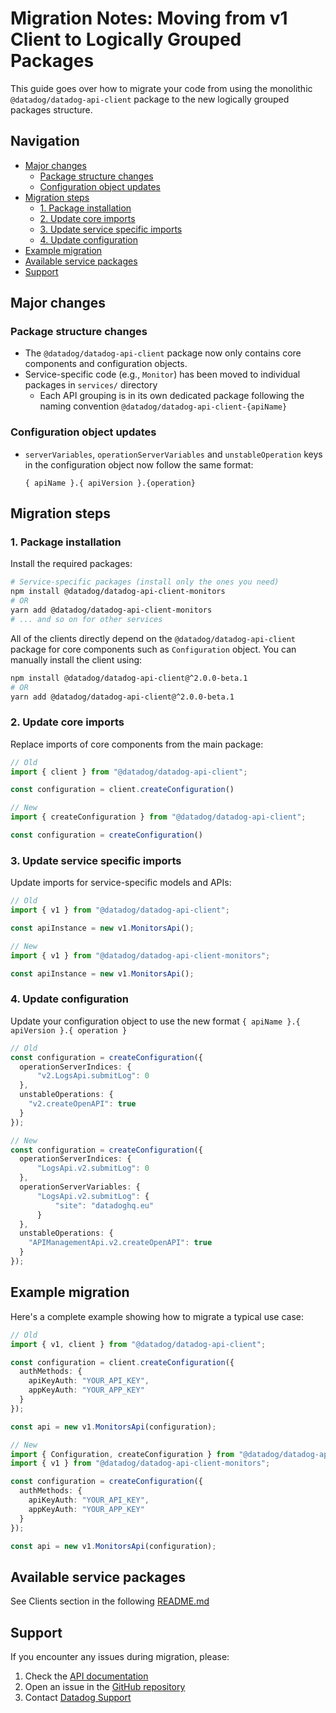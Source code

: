 # Migration Notes: Moving from v1 Client to Logically Grouped Packages

This guide goes over how to migrate your code from using the monolithic `@datadog/datadog-api-client` package to the new logically grouped packages structure.

## Navigation

- [Major changes](#major-changes)
  - [Package structure changes](#package-structure-changes)
  - [Configuration object updates](#configuration-object-updates)
- [Migration steps](#migration-steps)
  - [1. Package installation](#1-package-installation)
  - [2. Update core imports](#2-update-core-imports)
  - [3. Update service specific imports](#3-update-service-specific-imports)
  - [4. Update configuration](#4-update-configuration)
- [Example migration](#example-migration)
- [Available service packages](#available-service-packages)
- [Support](#support)

## Major changes

### Package structure changes
- The `@datadog/datadog-api-client` package now only contains core components and configuration objects.
- Service-specific code (e.g., `Monitor`) has been moved to individual packages in `services/` directory
  - Each API grouping is in its own dedicated package following the naming convention `@datadog/datadog-api-client-{apiName}`

### Configuration object updates
- `serverVariables`, `operationServerVariables` and `unstableOperation` keys in the configuration object now follow the same format:

  ```
  { apiName }.{ apiVersion }.{operation}
  ```

## Migration steps

### 1. Package installation

Install the required packages:

```bash
# Service-specific packages (install only the ones you need)
npm install @datadog/datadog-api-client-monitors
# OR
yarn add @datadog/datadog-api-client-monitors
# ... and so on for other services
```

All of the clients directly depend on the `@datadog/datadog-api-client` package for core components such as `Configuration` object. 
You can manually install the client using:

```bash
npm install @datadog/datadog-api-client@^2.0.0-beta.1
# OR
yarn add @datadog/datadog-api-client@^2.0.0-beta.1
```

### 2. Update core imports
Replace imports of core components from the main package:

```typescript
// Old
import { client } from "@datadog/datadog-api-client";

const configuration = client.createConfiguration()
```

```typescript
// New
import { createConfiguration } from "@datadog/datadog-api-client";

const configuration = createConfiguration()
```

### 3. Update service specific imports
Update imports for service-specific models and APIs:

```typescript
// Old
import { v1 } from "@datadog/datadog-api-client";

const apiInstance = new v1.MonitorsApi();
```

```typescript
// New
import { v1 } from "@datadog/datadog-api-client-monitors";

const apiInstance = new v1.MonitorsApi();
```

### 4. Update configuration
Update your configuration object to use the new format `{ apiName }.{ apiVersion }.{ operation }`

```typescript
// Old
const configuration = createConfiguration({
  operationServerIndices: {
      "v2.LogsApi.submitLog": 0
  },
  unstableOperations: {
    "v2.createOpenAPI": true
  }
});
```

```typescript
// New
const configuration = createConfiguration({
  operationServerIndices: {
      "LogsApi.v2.submitLog": 0
  },
  operationServerVariables: {
      "LogsApi.v2.submitLog": {
          "site": "datadoghq.eu"
      }
  },
  unstableOperations: {
    "APIManagementApi.v2.createOpenAPI": true
  }
});
```

## Example migration

Here's a complete example showing how to migrate a typical use case:

```typescript
// Old
import { v1, client } from "@datadog/datadog-api-client";

const configuration = client.createConfiguration({
  authMethods: {
    apiKeyAuth: "YOUR_API_KEY",
    appKeyAuth: "YOUR_APP_KEY"
  }
});

const api = new v1.MonitorsApi(configuration);
```

```typescript
// New
import { Configuration, createConfiguration } from "@datadog/datadog-api-client";
import { v1 } from "@datadog/datadog-api-client-monitors";

const configuration = createConfiguration({
  authMethods: {
    apiKeyAuth: "YOUR_API_KEY",
    appKeyAuth: "YOUR_APP_KEY"
  }
});

const api = new v1.MonitorsApi(configuration);
```

## Available service packages

See Clients section in the following [README.md](./packages/datadog-api-client/README.md#clients)

## Support

If you encounter any issues during migration, please:
1. Check the [API documentation](https://docs.datadoghq.com/api/)
2. Open an issue in the [GitHub repository](https://github.com/DataDog/datadog-api-client-typescript)
3. Contact [Datadog Support](https://www.datadoghq.com/support/)
